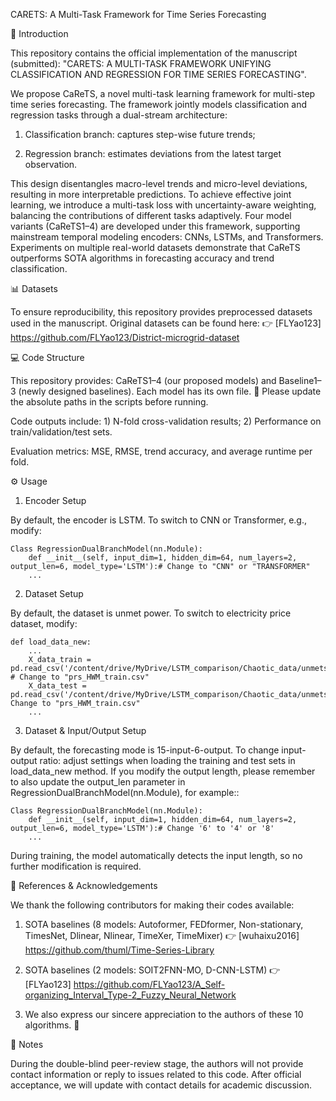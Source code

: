 CARETS: A Multi-Task Framework for Time Series Forecasting

📖 Introduction

This repository contains the official implementation of the manuscript (submitted): "CARETS: A MULTI-TASK FRAMEWORK UNIFYING CLASSIFICATION AND REGRESSION FOR TIME SERIES FORECASTING".

We propose CaReTS, a novel multi-task learning framework for multi-step time series forecasting. The framework jointly models classification and regression tasks through a dual-stream architecture:

1) Classification branch: captures step-wise future trends;

2) Regression branch: estimates deviations from the latest target observation.

This design disentangles macro-level trends and micro-level deviations, resulting in more interpretable predictions. To achieve effective joint learning, we introduce a multi-task loss with uncertainty-aware weighting, balancing the contributions of different tasks adaptively. Four model variants (CaReTS1–4) are developed under this framework, supporting mainstream temporal modeling encoders: CNNs, LSTMs, and Transformers. Experiments on multiple real-world datasets demonstrate that CaReTS outperforms SOTA algorithms in forecasting accuracy and trend classification.

📊 Datasets

To ensure reproducibility, this repository provides preprocessed datasets used in the manuscript. 
Original datasets can be found here: 👉  [FLYao123] https://github.com/FLYao123/District-microgrid-dataset


💻 Code Structure

This repository provides: CaReTS1–4 (our proposed models) and Baseline1–3 (newly designed baselines). Each model has its own file. 📢 Please update the absolute paths in the scripts before running.

Code outputs include: 1) N-fold cross-validation results; 2) Performance on train/validation/test sets.

Evaluation metrics: MSE, RMSE, trend accuracy, and average runtime per fold.

⚙️ Usage

1. Encoder Setup

By default, the encoder is LSTM. To switch to CNN or Transformer, e.g., modify:

    Class RegressionDualBranchModel(nn.Module):
        def __init__(self, input_dim=1, hidden_dim=64, num_layers=2, output_len=6, model_type='LSTM'):# Change to "CNN" or "TRANSFORMER"
        ...
        
2. Dataset Setup

By default, the dataset is unmet power. To switch to electricity price dataset, modify:

    def load_data_new:
        ...
        X_data_train = pd.read_csv('/content/drive/MyDrive/LSTM_comparison/Chaotic_data/unmets_HWM_train.csv') # Change to "prs_HWM_train.csv"
        X_data_test = pd.read_csv('/content/drive/MyDrive/LSTM_comparison/Chaotic_data/unmets_HWM_test.csv')# Change to "prs_HWM_train.csv"
        ...


3. Dataset & Input/Output Setup

By default, the forecasting mode is 15-input-6-output. To change input-output ratio: adjust settings when loading the training and test sets in load_data_new method. If you modify the output length, please remember to also update the output_len parameter in RegressionDualBranchModel(nn.Module), for example::
    
    Class RegressionDualBranchModel(nn.Module):
        def __init__(self, input_dim=1, hidden_dim=64, num_layers=2, output_len=6, model_type='LSTM'):# Change '6' to '4' or '8'
        ...
During training, the model automatically detects the input length, so no further modification is required.

🔗 References & Acknowledgements

We thank the following contributors for making their codes available:

1) SOTA baselines (8 models: Autoformer, FEDformer, Non-stationary, TimesNet, Dlinear, Nlinear, TimeXer, TimeMixer) 👉 [wuhaixu2016]  https://github.com/thuml/Time-Series-Library


2) SOTA baselines (2 models: SOIT2FNN-MO, D-CNN-LSTM) 👉 [FLYao123] https://github.com/FLYao123/A_Self-organizing_Interval_Type-2_Fuzzy_Neural_Network

3) We also express our sincere appreciation to the authors of these 10 algorithms. 🙏

📢 Notes

During the double-blind peer-review stage, the authors will not provide contact information or reply to issues related to this code. After official acceptance, we will update with contact details for academic discussion.
